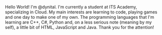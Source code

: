 Hello World! I'm @dynital.
I'm currently a student at ITS Academy, specializing in Cloud.
My main interests are learning to code, playing games and one day to make one of my own.
The programming languages that I'm learning are C++, C#, Python and, on a less serious note (meaning by my self), a little bit of HTML, JavaScript and Java.
Thank you for the attention!
